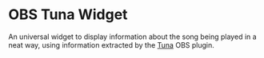 # OBS Tuna Widget

An universal widget to display information about the song being played in a neat way, using information extracted by the [Tuna](https://github.com/univrsal/tuna) OBS plugin.


